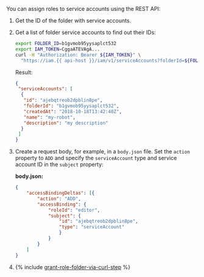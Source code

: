 You can assign roles to service accounts using the REST API:

1. Get the ID of the folder with service accounts.
1. Get a list of folder service accounts to find out their IDs:

   ```bash
   export FOLDER_ID=b1gvmob95yysaplct532
   export IAM_TOKEN=CggaATEVAgA...
   curl -H "Authorization: Bearer ${IAM_TOKEN}" \
     "https://iam.{{ api-host }}/iam/v1/serviceAccounts?folderId=${FOLDER_ID}"
   ```

   Result:


   ```json
   {
    "serviceAccounts": [
     {
      "id": "ajebqtreob2dpblin8pe",
      "folderId": "b1gvmob95yysaplct532",
      "createdAt": "2018-10-18T13:42:40Z",
      "name": "my-robot",
      "description": "my description"
     }
    ]
   }
   ```

1. Create a request body, for example, in a `body.json` file. Set the `action` property to `ADD` and specify the `serviceAccount` type and service account ID in the `subject` property:

   **body.json:**
   ```json
   {
       "accessBindingDeltas": [{
           "action": "ADD",
           "accessBinding": {
               "roleId": "editor",
               "subject": {
                   "id": "ajebqtreob2dpblin8pe",
                   "type": "serviceAccount"
                   }
               }
           }
       ]
   }
   ```
1. {% include [grant-role-folder-via-curl-step](grant-role-folder-via-curl-step.md) %}
